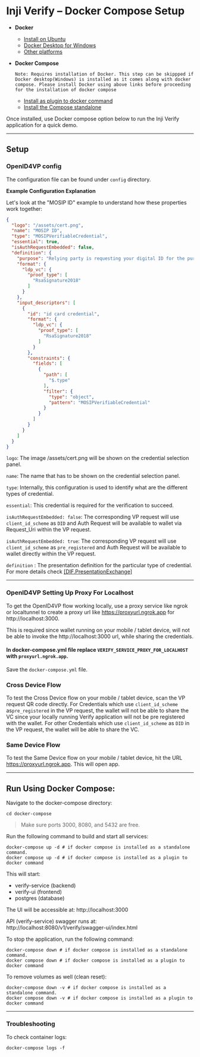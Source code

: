 # Inji Verify – Docker Compose Setup

- **Docker**

  - [Install on Ubuntu](https://docs.docker.com/engine/install/ubuntu/)
  - [Docker Desktop for Windows](https://docs.docker.com/desktop/install/windows-install/)
  - [Other platforms](https://docs.docker.com/engine/install/)

- **Docker Compose**

  `Note: Requires installation of Docker. This step can be skippped if Docker desktop(Windows) is installed as it comes along with docker compose. Please install Docker using above links before proceeding for the installation of docker compose`

  - [Install as plugin to docker command](https://docs.docker.com/compose/install/#scenario-two-install-the-compose-plugin)
  - [Install the Compose standalone](https://docs.docker.com/compose/install/#scenario-three-install-the-compose-standalone)

Once installed, use Docker compose option below to run the Inji Verify application for a quick demo.

---

## Setup


### OpenID4VP config

The configuration file can be found under `config` directory.

**Example Configuration Explanation**

Let's look at the "MOSIP ID" example to understand how these properties work together:

```json
{
  "logo": "/assets/cert.png",
  "name": "MOSIP ID",
  "type": "MOSIPVerifiableCredential",
  "essential": true,
  "isAuthRequestEmbedded": false,
  "definition": {
    "purpose": "Relying party is requesting your digital ID for the purpose of Self-Authentication",
    "format": {
      "ldp_vc": {
        "proof_type": [
          "RsaSignature2018"
        ]
      }
    },
    "input_descriptors": [
      {
        "id": "id card credential",
        "format": {
          "ldp_vc": {
            "proof_type": [
              "RsaSignature2018"
            ]
          }
        },
        "constraints": {
          "fields": [
            {
              "path": [
                "$.type"
              ],
              "filter": {
                "type": "object",
                "pattern": "MOSIPVerifiableCredential"
              }
            }
          ]
        }
      }
    ]
  }
}
```
`logo`: The image /assets/cert.png will be shown on the credential selection panel.

`name`: The name that has to be shown on the credential selection panel.

`type`: Internally, this configuration is used to identify what are the different types of credential.

`essential`: This credential is required for the verification to succeed.

`isAuthRequestEmbedded: false`: The corresponding VP request will use `client_id_scheme` as `DID` and Auth Request will be available to wallet via Request_Uri within the VP request.

`isAuthRequestEmbedded: true`: The corresponding VP request will use `client_id_scheme` as `pre_registered` and Auth Request will be available to wallet directly within the VP request.

`definition` : The presentation definition for the particular type of credential. For more details check [[DIF.PresentationExchange]](https://identity.foundation/presentation-exchange/spec/v2.0.0/)

---

### OpenID4VP Setting Up Proxy For Localhost

To get the OpenID4VP flow working locally, use a proxy service like ngrok or localtunnel 
to create a proxy url like https://proxyurl.ngrok.app for http://localhost:3000.

This is required since wallet running on your mobile / tablet device, will not be able to invoke the http://localhost:3000 url,
while sharing the credentials.

#### In docker-compose.yml file replace `VERIFY_SERVICE_PROXY_FOR_LOCALHOST` with `proxyurl.ngrok.app`. 
Save the `docker-compose.yml` file.

### Cross Device Flow

To test the Cross Device flow on your mobile / tablet device, scan the VP request QR code directly.
For Credentials which use `client_id_scheme` as`pre_registered` in the VP request, the wallet will not be able to share the VC since
your locally running Verify application will not be pre registered with the wallet. 
For other Credentials which use `client_id_scheme` as `DID` in the VP request, the wallet will be able to share the VC. 

### Same Device Flow

To test the Same Device flow on your mobile / tablet device, hit the URL https://proxyurl.ngrok.app. 
This will open app. 

---

## Run Using Docker Compose:

Navigate to the docker-compose directory:

```shell
cd docker-compose
```

> Make sure ports 3000, 8080, and 5432 are free.

Run the following command to build and start all services:

```shell
docker-compose up -d # if docker compose is installed as a standalone command.
docker compose up -d # if docker compose is installed as a plugin to docker command
```

This will start:

* verify-service (backend)
* verify-ui (frontend)
* postgres (database)

The UI will be accessible at: http://localhost:3000

API (verify-service) swagger runs at: http://localhost:8080/v1/verify/swagger-ui/index.html

To stop the application, run the following command:

```shell
docker-compose down # if docker compose is installed as a standalone command.
docker compose down # if docker compose is installed as a plugin to docker command
```

To remove volumes as well (clean reset):

```shell
docker-compose down -v # if docker compose is installed as a standalone command.
docker compose down -v # if docker compose is installed as a plugin to docker command
```
---
### Troubleshooting

To check container logs:

```shell
docker-compose logs -f
```
